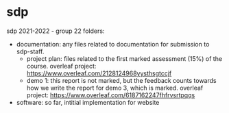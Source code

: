 # sdp
sdp 2021-2022 - group 22
folders:
  - documentation: any files related to documentation for submission to sdp-staff.
    - project plan: files related to the first marked assessment (15%) of the course. overleaf project: https://www.overleaf.com/2128124968yysthsgtccjf
    - demo 1: this report is not marked, but the feedback counts towards how we write the report for demo 3, which is marked. overleaf project: https://www.overleaf.com/6187162247fhfrvsrtpqqs
  - software: so far, intitial implementation for website
